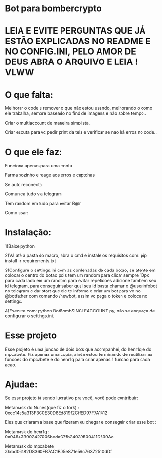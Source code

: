 # Bot para bombercrypto

# LEIA E EVITE PERGUNTAS QUE JÁ ESTÃO EXPLICADAS NO README E NO CONFIG.INI, PELO AMOR DE DEUS ABRA O ARQUIVO E LEIA ! VLWW


# O que falta:
Melhorar o code e remover o que não estou usando, melhorando o como ele trabalha, sempre baseado no find de imagens e não sobre tempo.. 

Criar o multiaccount de maneira simplista.

Criar escuta para vc pedir print da tela e verificar se nao há erros no code..



# O que ele faz:
Funciona apenas para uma conta

Farma sozinho e reage aos erros e captchas 

Se auto reconecta

Comunica tudo via telegram

Tem random em tudo para evitar B@n

Como usar:

# Instalação:

1)Baixe python

2)Vá até a pasta do macro, abra o cmd e instale os requisitos com: pip install -r requirements.txt

3)Configure o settings.ini com as cordenadas de cada botao, se atente em colocar o centro do botao pois tem um random para clicar sempre 10px para cada lado em um random para evitar repeticoes
adicione tambem seu id telegram, para conseguir saber qual seu id basta chamar o @userinfobot no telegram e dar start que ele te informa
e criar um bot para vc no @botfather com comando /newbot, assim vc pega o token e coloca no settings.

4)Execute com: python BotBombSINGLEACCOUNT.py, não se esqueça de configurar o settings.ini.


# Esse projeto
Esse projeto é uma juncao de dois bots que acompanhei, do henr1q e do mpcabete. 
Fiz apenas uma copia, ainda estou terminando de reutilizar as funcoes do mpcabete e do henr1q para criar apenas 1 funcao para cada acao. 


# Ajudae:
Se esse projeto tá sendo lucrativo pra você, você pode contribuir:

Metamask do Nunes(que fiz o fork) : 0xcc14e5a313F3C0E30D8Ed819f2CffED97F7A1412

Eles que criaram a base que fizeram eu chegar e conseguir criar esse bot :

Metamask do henr1q : 0x94843B902427006bedaC7fb24039500411D599Ac


Metamask do mpcabete :0xbd06182D8360FB7AC1B05e871e56c76372510dDf
